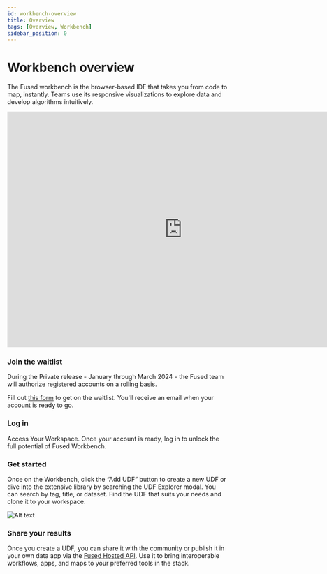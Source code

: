 ```yaml
---
id: workbench-overview
title: Overview
tags: [Overview, Workbench]
sidebar_position: 0
---
```



# Workbench overview

The Fused workbench is the browser-based IDE that takes you from code to map, instantly. Teams use its responsive visualizations to explore data and develop algorithms intuitively.

<div class="video-wrapper">
  <iframe width="800" height="540" src="https://www.youtube.com/embed/UDD0nfL6DV8" frameborder="0" allowfullscreen></iframe>
</div>


### Join the waitlist

During the Private release - January through March 2024 - the Fused team will authorize registered accounts on a rolling basis.

Fill out [this form](https://docs.google.com/forms/d/e/1FAIpQLSf9X-Tg-hDRW2ngMtewP--ZLjZx3gcVfEcfg2NdY3B_v2nnUQ/viewform) to get on the waitlist. You'll receive an email when your account is ready to go.


### Log in

Access Your Workspace. Once your account is ready, log in to unlock the full potential of Fused Workbench.

### Get started

Once on the Workbench, click the “Add UDF” button to create a new UDF or dive into the extensive library by searching the UDF Explorer modal. You can search by tag, title, or dataset. Find the UDF that suits your needs and clone it to your workspace.

![Alt text](https://fused-magic.s3.us-west-2.amazonaws.com/docs_assets/image.png)


### Share your results

Once you create a UDF, you can share it with the community or publish it in your own data app via the [Fused Hosted API](/docs/hosted-api/overview). Use it to bring interoperable workflows, apps, and maps to your preferred tools in the stack.
